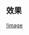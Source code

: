 ## 效果
[!image](https://github.com/shuihuayueye/little_spiders/blob/master/%E5%9F%BA%E4%BA%8Etkinter%E7%9A%84%E5%8F%91%E5%8D%A1%E5%B9%B3%E5%8F%B0%E5%8D%A1%E5%AF%86%E5%8A%A9%E6%89%8B/QQ%E6%88%AA%E5%9B%BE20190531233402.png)
